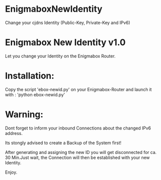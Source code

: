 # EnigmaboxNewIdentity
Change your cjdns Identity (Public-Key, Private-Key and IPv6)


Enigmabox New Identity v1.0
============================

Let you change your Identity on the Enigmabox Router.


Installation:
=============

Copy the script 'ebox-newid.py' on your Enigmabox-Router and launch it with : 'python ebox-newid.py'


Warning:
========

Dont forget to inform your inbound Connections about the changed IPv6 address.

Its stongly advised to create a Backup of the System first!

After generating and assigning the new ID you will get disconnected for ca. 30 Min.Just wait, the Connection will then be established with your new Identity.

Enjoy.
